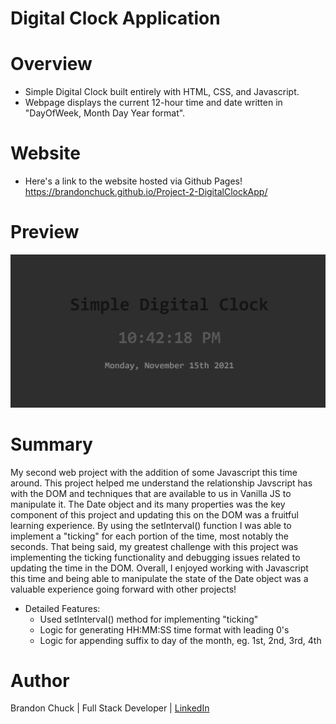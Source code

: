 # Digital Clock Application

# Overview
- Simple Digital Clock built entirely with HTML, CSS, and Javascript.
- Webpage displays the current 12-hour time and date written in "DayOfWeek, Month Day Year format".

# Website
- Here's a link to the website hosted via Github Pages! https://brandonchuck.github.io/Project-2-DigitalClockApp/

# Preview

![Website Preview](digital-clock-preview.png)

# Summary
My second web project with the addition of some Javascript this time around. This project helped me understand the relationship Javscript has with the DOM and techniques that are available to us in Vanilla JS to manipulate it. The Date object and its many properties was the key component of this project and updating this on the DOM was a fruitful learning experience. By using the setInterval() function I was able to implement a "ticking" for each portion of the time, most notably the seconds. That being said, my greatest challenge with this project was implementing the ticking functionality and debugging issues related to updating the time in the DOM. Overall, I enjoyed working with Javascript this time and being able to manipulate the state of the Date object was a valuable experience going forward with other projects!

- Detailed Features:
  - Used setInterval() method for implementing "ticking"
  - Logic for generating HH:MM:SS time format with leading 0's
  - Logic for appending suffix to day of the month, eg. 1st, 2nd, 3rd, 4th

# Author
Brandon Chuck | Full Stack Developer | [LinkedIn](https://www.linkedin.com/in/brandonchuck/)
